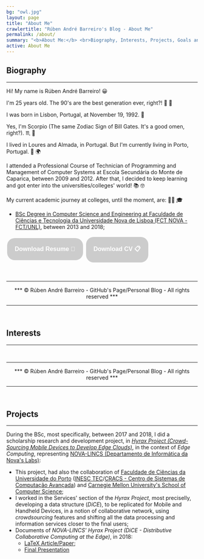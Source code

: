```yaml
---
bg: "owl.jpg"
layout: page
title: "About Me"
crawlertitle: "Rúben André Barreiro's Blog - About Me"
permalink: /about/
summary: "<b>About Me:</b> <br>Biography, Interests, Projects, Goals and Publications"
active: About Me
---
```


<style>
.button {
    background-color: #CCCCCC; /* Medium Grey */
    border: none;
    color: white;
    padding: 20px;
    text-align: center;
    text-decoration: none;
    display: inline-block;
    font-size: 16px;
    margin: 4px 2px;
    cursor: pointer;
}

.buttonResume {border-radius: 20px;}
</style>

<h2 id="biography">Biography</h2>
<hr/>

<p>Hi! My name is Rúben André Barreiro! 😀</p>

<p>I'm 25 years old. The 90's are the best generation ever, right?! 🎂 🎈</p>

<p>I was born in Lisbon, Portugal, at November 19, 1992. 👶 </p>
<p>Yes, I'm Scorpio (The same Zodiac Sign of Bill Gates. It's a good omen, right?). ♏ 🦂 </p>

<p>I lived in Loures and Almada, in Portugal. But I'm currently living in Porto, Portugal. 📍 🌍</p>

<p>I attended a Professional Course of Technician of Programming and Management of Computer Systems at Escola Secundária do Monte de Caparica, between 2009 and 2012. After that, I decided to keep learning and got enter into the universities/colleges' world! 📚 🤓</p>

<p>My current academic journey at colleges, until the moment, are: 👨‍🎓 🎓
    <ul>
        <li><a href="https://www.fct.unl.pt/ensino/curso/mestrado-integrado-em-engenharia-informatica">BSc Degree in Computer Science and Engineering at Faculdade de Ciências e Tecnologia da Universidade Nova de Lisboa (FCT NOVA - FCT/UNL)</a>, between 2013 and 2018;</li>
    </ul>
</p>


<a href="/ruben-andre-barreiro-resume.pdf"><button class="button buttonResume"><b>Download Resume 📝</b></button></a>
<a href="/ruben-andre-barreiro-CV.pdf"><button class="button buttonResume"><b>Download CV 📋</b></button></a>

<br>
<hr/>
<center>*** © Rúben André Barreiro - GitHub's Page/Personal Blog - All rights reserved ***</center>
<hr/>
<br>

<h2 id="interests">Interests</h2>
<hr/>

<p> </p>

<!--I am a tech enthusiast! I absolutely love to program - and most computer-related topics.
I like to solve puzzles and riddles. I also play the piano every once in a while.
I am still learning how to cook exquisite dishes though…-->

<!--Feel free to ask me out for a coffee! 😉-->

<br>
<hr/>
<center>*** © Rúben André Barreiro - GitHub's Page/Personal Blog - All rights reserved ***</center>
<hr/>
<br>

<h2 id="projects">Projects</h2>
<hr/>


<p>During the BSc, most specifically, between 2017 and 2018, I did a scholarship research and development project, in <a href="http://hyrax.dcc.fc.up.pt/"><i>Hyrax Project (Crowd-Sourcing Mobile Devices to Develop Edge Clouds)</i></a>, in the context of <i>Edge Computing</i>, representing <a href="http://nova-lincs.di.fct.unl.pt/">NOVA-LINCS (Departamento de Informática da Nova's Labs)</a>:</p>

<ul>
  <li>This project, had also the collaboration of <a href="https://sigarra.up.pt/fcup/pt/web_page.inicial">Faculdade de Ciências da Universidade do Porto</a> (<a href="https://www.inesctec.pt/en">INESC TEC</a>/<a href="https://www.inesctec.pt/en/centres/advanced-computing-systems-7">CRACS - Centro de Sistemas de Computação Avançada</a>) and <a href="https://www.scs.cmu.edu/">Carnegie Mellon University's School of Computer Science</a>;</li>
  <li>I worked in the Services' section of the <i>Hyrax Project</i>, most preciselly, developing a data structure (<i>DiCE</i>), to be replicated for Mobile and Handheld Devices, in a notion of collaborative network, using <i>crowdsourcing</i> features and shifting all the data processing and information services closer to the final users;</li>
  <li>
      Documents of <i>NOVA-LINCS' Hyrax Project (DiCE - Distributive Collaborative Computing at the Edge)</i>, in 2018:
      <ul>
        <li><a href="/hyrax-dice-article-paper.pdf"> LaTeX Article/Paper</a>;</li>
        <li><a href="/hyrax-dice-presentation.pdf"> Final Presentation</a></li>
      </ul>
  </li>
</ul>